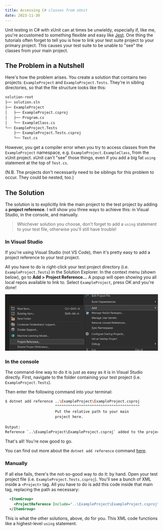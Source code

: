 ```yaml
---
title: Accessing C# classes from xUnit
date: 2023-11-30
---
```


Unit testing in C# with xUnit can at times be unwieldy, especially if, like me, you're accustomed to something flexible and easy like [Jest](https://jestjs.io/). One thing the tutorials often forget to tell you is how to link your test suite project to your primary project. This causes your test suite to be unable to "see" the classes from your main project.

## The Problem in a Nutshell

Here's how the problem arises. You create a solution that contains two projects: `ExampleProject` and `ExampleProject.Tests`. They're in sibling directories, so that the file structure looks like this:

```txt
solution-root
├── solution.sln
├── ExampleProject
│   ├── ExampleProject.csproj
│   ├── Program.cs
│   └── ExampleClass.cs
└── ExampleProject.Tests
    ├── ExampleProject.Tests.csproj
    └── Test.cs
```

However, you get a compiler error when you try to access classes from the `ExampleProject` namespace, e.g. `ExampleProject.ExampleClass`, from the xUnit project. xUnit can't "see" those things, even if you add a big fat `using` statement at the top of `Test.cs`.

(N.B. The projects don't necessarily need to be siblings for this problem to occur. They could be nested, too.)

## The Solution

The solution is to explicitly link the main project to the test project by adding a **project reference**. I will show you three ways to achieve this: in Visual Studio, in the console, and manually.

> Whichever solution you choose, don't forget to add a `using` statement to your test file, otherwise you'll still have trouble!

### In Visual Studio

If you're using Visual Studio (not VS Code), then it's pretty easy to add a project reference to your test project.

All you have to do is right-click your test project directory (i.e. `ExampleProject.Tests`) in the Solution Explorer. In the context menu (shown below), go to **Add > Project Reference...** A popup will open showing you all local repos available to link to. Select `ExampleProject`, press OK and you're done!

![Visual Studio context menu](../images/cant-access-classes-from-xunit-context-menu.png)

### In the console

The command-line way to do it is just as easy as it is in Visual Studio directly. First, navigate to the folder containing your test project (i.e. `ExampleProject.Tests`).

Then enter the following command into your terminal:

```sh
$ dotnet add reference ..\ExampleProject\ExampleProject.csproj
                       ^^^^^^^^^^^^^^^^^^^^^^^^^^^^^^^^^^^^^^^
                       Put the relative path to your main
                       project here.

Output:
Reference `..\ExampleProject\ExampleProject.csproj` added to the project.
```

That's all! You're now good to go.

You can find out more about the `dotnet add reference` command [here](https://learn.microsoft.com/en-us/dotnet/core/tools/dotnet-add-reference).

### Manually

If all else fails, there's the not-so-good way to do it: by hand. Open your test project file (i.e. `ExampleProject.Tests.csproj`). You'll see a bunch of XML inside a `<Project>` tag. All you have to do is add this code inside that main tag, replacing the path as necessary:

```xml
  <ItemGroup>
    <ProjectReference Include="..\ExampleProject\ExampleProject.csproj" />
  </ItemGroup>
  ```

This is what the other solutions, above, do for you. This XML code functions like a highest-level `using` statement.

